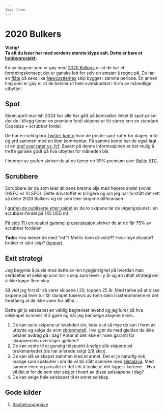 ```yaml
---
toc: true
---
```


# 2020 Bulkers

**Viktig!<br>Ta alt du leser her med verdens største klype salt. Dette er bare et [hobbyprosjekt](https://github.com/kimble/2020-bulkers).**

En av tingene som er gøy med [2020 Bulkers](https://2020bulkers.com/) er at de har et foretningskonsept det er ganske lett for selv en amatør
å regne på. De har en [flåte](https://2020bulkers.com/our-fleet/) på seks like [Newcastlemax](https://snl.no/bulkskip) 
skip bygget i samme periode. En annen ting som er gøy er at de betaler ut hele overskuddet i form av månedlige utbytter.


## Spot

Siden april-mai-ish 2024 har alle har gått på kontrakter linket til spot-priser der de i tillegg tjener en premium fordi
skipene er litt større enn en standard Capesize + scrubber fordel. 

De har en veldig bra [Twitter-konto](https://x.com/2Bulkers) hvor de poster spot-rater for dagen, mtd og ytd sammen med en liten kommentar.
På samme konto har de også lagt ut en [graf over rater vs. fcf](https://x.com/2Bulkers/status/1777660327372484831).
Basert på denne informasjonen er det mulig å treffe ganske godt på hva utbyttet for måneden blir. 

I bunnen av grafen skriver de at de tjener en 39% premium over [Baltic 5TC](https://www.investing.com/indices/baltic-capesize).

## Scrubbere

Scrubbere lar de som leier skipene brenne olje med høyere andel svovel (HSFO vs VLSFO). Dette drivstoffet er billigere og om jeg har 
forstått det rett så deler 2020 Bulkers og de som leier skipene differansen.  

I [grafen de publiserte etter salget](https://x.com/2Bulkers/status/1777660327372484831) av de to skipene tar de utgangspunkt i en scrubber-fordel på 145 USD mt.

På [side 11 i en relativt gammel presenstasjon](https://2020bulkers.com/content/uploads/2020/08/Company-presentation-January-7-2020.pdf) skriver de at de får 75% av scrubber fordelen.

**Todo:** Hva mener de med "mt"? Metric tonn drivstoff? Hvor mye drivstoff bruker et sånt skip? [Rapport](https://marineaffairs.ca/reports/daily-fuel-consumption-emissions-bulk-carriers.pdf).

## Exit strategi 

Jeg begynte å pusle med dette av ren nysgjerrighet på hvordan man verdsetter et selskap som har x skip som lever i y år
og en uttalt strategi om å ikke kjøpe flere skip. 

Så vidt jeg forstår så varer skipene i 20, toppen 25 år. Med tanke på at disse skipene på hver tur får dumpet tusenvis
av tonn stein i lasterommene er det forståelig at de ikke varer for alltid... 

Dette gir jo selskapet en veldig begrenset levetid og jeg lurer på hva selskapet kommer til å gjøre og når jeg bør selge aksjene mine...

1. De kan seile skipene ut levetiden sin, betale ut så mye de kan i form av utbytte og selge de som [skrapmetall](/scrap). Hva gjør de med gjelden de ikke betaler avdrag på i dag? Antar at det ikke er noen garanti for skrapverdien overstiger gjelden?  
2. De kan vente til et gunstig tidspunkt å selge alle skipene på bruktmarkedet (de har allerede solgt 2/8 skip).
3. De kan slå selskapet sammen med et annet. Det er jo naturlig nok mange som spekulrer i om de vil bli slått sammen med [Himalaya](https://himalaya-shipping.com/). Med samme eiere og ansatte er det lett å tenke at det ligger i kortene... Hva vil det si for de som eier aksjer i hvert av disse selskapene i dag?
4. De kan selge hele selskapet til et annet selskap.



## Gode kilder

1. [Bacheloroppgave](https://uis.brage.unit.no/uis-xmlui/bitstream/handle/11250/3079235/no.uis%3ainspera%3a145995936%3a69581390.pdf?sequence=1&isAllowed=y)